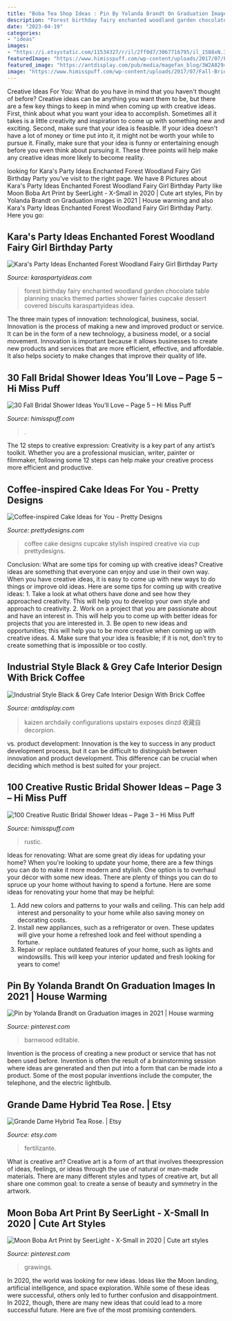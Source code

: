 ```yaml
---
title: "Boba Tea Shop Ideas : Pin By Yolanda Brandt On Graduation Images In 2021"
description: "Forest birthday fairy enchanted woodland garden chocolate table planning snacks themed parties shower fairies cupcake dessert covered biscuits karaspartyideas idea"
date: "2023-04-19"
categories:
- "ideas"
images:
- "https://i.etsystatic.com/11534327/r/il/2ff0d7/3067716795/il_1588xN.3067716795_gtru.jpg"
featuredImage: "https://www.himisspuff.com/wp-content/uploads/2017/07/Fall-Bridal-Shower-Idea-25.jpg"
featured_image: "https://antdisplay.com/pub/media/magefan_blog/3W2A8294-Pano.jpg"
image: "https://www.himisspuff.com/wp-content/uploads/2017/07/Fall-Bridal-Shower-Idea-25.jpg"
---
```



Creative Ideas For You: What do you have in mind that you haven't thought of before?
Creative ideas can be anything you want them to be, but there are a few key things to keep in mind when coming up with creative ideas. First, think about what you want your idea to accomplish. Sometimes all it takes is a little creativity and inspiration to come up with something new and exciting. Second, make sure that your idea is feasible. If your idea doesn't have a lot of money or time put into it, it might not be worth your while to pursue it. Finally, make sure that your idea is funny or entertaining enough before you even think about pursuing it. These three points will help make any creative ideas more likely to become reality.

	

		
looking for Kara&#039;s Party Ideas Enchanted Forest Woodland Fairy Girl Birthday Party you've visit to the right page. We have 8 Pictures about Kara&#039;s Party Ideas Enchanted Forest Woodland Fairy Girl Birthday Party like Moon Boba Art Print by SeerLight - X-Small in 2020 | Cute art styles, Pin by Yolanda Brandt on Graduation images in 2021 | House warming and also Kara&#039;s Party Ideas Enchanted Forest Woodland Fairy Girl Birthday Party. Here you go:
		
    
## Kara&#039;s Party Ideas Enchanted Forest Woodland Fairy Girl Birthday Party

<img loading=lazy src="https://www.karaspartyideas.com/wp-content/uploads/2013/02/223578_482890555103704_436296639_n_600x900.jpg" onerror="this.onerror=null;this.src='https://tse4.mm.bing.net/th?id=OIP.1AR40-RmPQg3JqAV9d6KXgHaLH&amp;pid=15.1';" alt="Kara&#039;s Party Ideas Enchanted Forest Woodland Fairy Girl Birthday Party">

_Source: karaspartyideas.com_

>forest birthday fairy enchanted woodland garden chocolate table planning snacks themed parties shower fairies cupcake dessert covered biscuits karaspartyideas idea. 

	

The three main types of innovation: technological, business, social.
Innovation is the process of making a new and improved product or service. It can be in the form of a new technology, a business model, or a social movement. Innovation is important because it allows businesses to create new products and services that are more efficient, effective, and affordable. It also helps society to make changes that improve their quality of life.

    
## 30 Fall Bridal Shower Ideas You’ll Love – Page 5 – Hi Miss Puff

<img loading=lazy src="https://www.himisspuff.com/wp-content/uploads/2017/07/Fall-Bridal-Shower-Idea-25.jpg" onerror="this.onerror=null;this.src='https://tse3.mm.bing.net/th?id=OIP.k20zqA1BCWsapO4B1b3KQAHaJ3&amp;pid=15.1';" alt="30 Fall Bridal Shower Ideas You’ll Love – Page 5 – Hi Miss Puff">

_Source: himisspuff.com_

>. 

	

The 12 steps to creative expression:
Creativity is a key part of any artist’s toolkit. Whether you are a professional musician, writer, painter or filmmaker, following some 12 steps can help make your creative process more efficient and productive.

    
## Coffee-inspired Cake Ideas For You - Pretty Designs

<img loading=lazy src="https://www.prettydesigns.com/wp-content/uploads/2015/01/Stylish-Coffee-Cake.jpg" onerror="this.onerror=null;this.src='https://tse4.mm.bing.net/th?id=OIP.nLhJ0YpTCUX3p6NC_DCSPwHaHl&amp;pid=15.1';" alt="Coffee-inspired Cake Ideas for You - Pretty Designs">

_Source: prettydesigns.com_

>coffee cake designs cupcake stylish inspired creative via cup prettydesigns. 

	

Conclusion: What are some tips for coming up with creative ideas?
Creative ideas are something that everyone can enjoy and use in their own way. When you have creative ideas, it is easy to come up with new ways to do things or improve old ideas. Here are some tips for coming up with creative ideas: 1. Take a look at what others have done and see how they approached creativity. This will help you to develop your own style and approach to creativity. 2. Work on a project that you are passionate about and have an interest in. This will help you to come up with better ideas for projects that you are interested in. 3. Be open to new ideas and opportunities; this will help you to be more creative when coming up with creative ideas. 4. Make sure that your idea is feasible; if it is not, don’t try to create something that is impossible or too costly. 
    
## Industrial Style Black &amp; Grey Cafe Interior Design With Brick Coffee

<img loading=lazy src="https://antdisplay.com/pub/media/magefan_blog/3W2A8294-Pano.jpg" onerror="this.onerror=null;this.src='https://tse1.mm.bing.net/th?id=OIP.OEL9z4oIHWC5Q5NBiGg6KAHaF7&amp;pid=15.1';" alt="Industrial Style Black &amp; Grey Cafe Interior Design With Brick Coffee">

_Source: antdisplay.com_

>kaizen archdaily configurations upstairs exposes dinzd 收藏自 decorpion. 

	

vs. product development:
Innovation is the key to success in any product development process, but it can be difficult to distinguish between innovation and product development. This difference can be crucial when deciding which method is best suited for your project.

    
## 100 Creative Rustic Bridal Shower Ideas – Page 3 – Hi Miss Puff

<img loading=lazy src="https://www.himisspuff.com/wp-content/uploads/2016/05/Rustic-Mason-Jar-Wedding-Centerpiece.jpg" onerror="this.onerror=null;this.src='https://tse4.mm.bing.net/th?id=OIP.gGshidWDtZbWE_Kpg_8ccAHaIw&amp;pid=15.1';" alt="100 Creative Rustic Bridal Shower Ideas – Page 3 – Hi Miss Puff">

_Source: himisspuff.com_

>rustic. 

	

Ideas for renovating: What are some great diy ideas for updating your home?
When you're looking to update your home, there are a few things you can do to make it more modern and stylish. One option is to overhaul your décor with some new ideas. There are plenty of things you can do to spruce up your home without having to spend a fortune. Here are some ideas for renovating your home that may be helpful: 
1. Add new colors and patterns to your walls and ceiling. This can help add interest and personality to your home while also saving money on decorating costs. 
2. Install new appliances, such as a refrigerator or oven. These updates will give your home a refreshed look and feel without spending a fortune. 
3. Repair or replace outdated features of your home, such as lights and windowsills. This will keep your interior updated and fresh looking for years to come! 

    
## Pin By Yolanda Brandt On Graduation Images In 2021 | House Warming

<img loading=lazy src="https://i.pinimg.com/736x/93/cb/f2/93cbf2de79a2c98ee1d45476d432c25c.jpg" onerror="this.onerror=null;this.src='https://tse3.mm.bing.net/th?id=OIP.liQkpIJpW6FI-BhcNphnMQHaKX&amp;pid=15.1';" alt="Pin by Yolanda Brandt on Graduation images in 2021 | House warming">

_Source: pinterest.com_

>barnwood editable. 

	

Invention is the process of creating a new product or service that has not been used before. Invention is often the result of a brainstorming session where ideas are generated and then put into a form that can be made into a product. Some of the most popular inventions include the computer, the telephone, and the electric lightbulb.

    
## Grande Dame Hybrid Tea Rose. | Etsy

<img loading=lazy src="https://i.etsystatic.com/11534327/r/il/2ff0d7/3067716795/il_1588xN.3067716795_gtru.jpg" onerror="this.onerror=null;this.src='https://tse4.mm.bing.net/th?id=OIP.QNahVvol3uKPvi-1bCzXvgHaJ3&amp;pid=15.1';" alt="Grande Dame Hybrid Tea Rose. | Etsy">

_Source: etsy.com_

>fertilizante. 

	

What is creative art?
Creative art is a form of art that involves theexpression of ideas, feelings, or ideas through the use of natural or man-made materials. There are many different styles and types of creative art, but all share one common goal: to create a sense of beauty and symmetry in the artwork.

    
## Moon Boba Art Print By SeerLight - X-Small In 2020 | Cute Art Styles

<img loading=lazy src="https://i.pinimg.com/736x/9e/e8/0e/9ee80e3ab9d79f4103f0bb3645a0e3b8.jpg" onerror="this.onerror=null;this.src='https://tse1.mm.bing.net/th?id=OIP.GQ7FkdLrWdILIFfsOAMt2AHaKX&amp;pid=15.1';" alt="Moon Boba Art Print by SeerLight - X-Small in 2020 | Cute art styles">

_Source: pinterest.com_

>grawings. 

	

In 2020, the world was looking for new ideas. Ideas like the Moon landing, artificial intelligence, and space exploration. While some of these ideas were successful, others only led to further confusion and disappointment. In 2022, though, there are many new ideas that could lead to a more successful future. Here are five of the most promising contenders.

